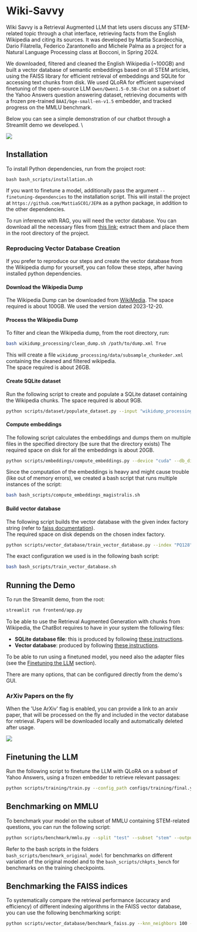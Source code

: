 # Wiki-Savvy

Wiki Savvy is a Retrieval Augmented LLM that lets users discuss any STEM-related topic through a chat interface, retrieving facts from the English Wikipedia and citing its sources. It was developed by Mattia Scardecchia, Dario Filatrella, Federico Zarantonello and Michele Palma as a project for a Natural Language Processing class at Bocconi, in Spring 2024.

We downloaded, filtered and cleaned the English Wikipedia (~100GB) and built a vector database of semantic embeddings based on all STEM articles, using the FAISS library for efficient retrieval of embeddings and SQLite for accessing text chunks from disk. We used QLoRA for efficient supervised finetuning of the open-source LLM `Qwen/Qwen1.5-0.5B-Chat` on a subset of the Yahoo Answers question answering dataset, retrieving documents with a frozen pre-trained `BAAI/bge-small-en-v1.5` embedder, and tracked progress on the MMLU benchmark.

Below you can see a simple demonstration of our chatbot through a Streamlit demo we developed. \

![](media/demo.gif)

## Installation

To install Python dependencies, run from the project root:

```
bash bash_scripts/installation.sh
```

If you want to finetune a model, additionally pass the argument `--finetuning-dependencies` to the installation script.
This will install the project at `https://github.com/MattiaSC01/JEPA` as a python package, in addition to the other dependencies.

To run inference with RAG, you will need the vector database. You can download all the necessary files
from [this link](https://bocconi-my.sharepoint.com/:u:/g/personal/federico_zarantonello_studbocconi_it/ESKBb1Hh7hFJhPzT-LvENOQBH0MqysZM9AtW_jdhYzqn1A?e=prSAOp); extract them and place them in the root directory of the project.

### Reproducing Vector Database Creation

If you prefer to reproduce our steps and create the vector database from the Wikipedia dump for yourself, you can follow these steps, after having installed python dependencies.

#### Download the Wikipedia Dump

The Wikipedia Dump can be downloaded from [WikiMedia](https://meta.wikimedia.org/wiki/Data_dump_torrents#English_Wikipedia).
The space required is about 100GB.
We used the version dated 2023-12-20.

#### Process the Wikipedia Dump

To filter and clean the Wikipedia dump, from the root directory, run:

```bash
bash wikidump_processing/clean_dump.sh /path/to/dump.xml True
```

This will create a file `wikidump_processing/data/subsample_chunkeder.xml` containing the cleaned and filtered wikipedia.  
The space required is about 26GB.

#### Create SQLite dataset

Run the following script to create and populate a SQLite dataset containing the Wikipedia chunks.
The space required is about 9GB.

```bash
python scripts/dataset/populate_dataset.py --input "wikidump_processing/data/subsample_chunkeder.xml" --db_dir "scripts/dataset/data" --db_name="dataset"
```

#### Compute embeddings

The following script calculates the embeddings and dumps them on multiple files in the specified directory (be sure that the directory exists)
The required space on disk for all the embeddings is about 20GB.

```bash
python scripts/embeddings/compute_embeddings.py --device "cuda" --db_dir "scripts/dataset/data" --db_name="dataset" --output_dir "scripts/embeddings/data/" --max_accumulation 250
```

Since the computation of the embeddings is heavy and might cause trouble (like out of memory errors), we created a bash script that runs multiple instances of the script:

```bash
bash bash_scripts/compute_embeddings_magistralis.sh
```

#### Build vector database

The following script builds the vector database with the given index factory string (refer to [faiss documentation](https://github.com/facebookresearch/faiss)).  
The required space on disk depends on the chosen index factory.

```bash
python scripts/vector_database/train_vector_database.py --index "PQ128" --training_size 0.01 --input_dir "scripts/embeddings/data" --output "scripts/vector_database/data/PQ128.index"
```

The exact configuration we used is in the following bash script:

```bash
bash bash_scripts/train_vector_database.sh
```

## Running the Demo

To run the Streamlit demo, from the root:

```bash
streamlit run frontend/app.py
```

To be able to use the Retrieval Augmented Generation with chunks from Wikipedia, the ChatBot requires to have in your system the following files:

- **SQLite database file**: this is produced by following [these instructions](#create-sqlite-dataset).
- **Vector database**: produced by following [these instructions](#build-vector-database).

To be able to run using a finetuned model, you need also the adapter files (see the [Finetuning the LLM](#finetuning-the-llm) section).

There are many options, that can be configured directly from the demo's GUI.

### ArXiv Papers on the fly

When the 'Use ArXiv' flag is enabled, you can provide a link to an arxiv paper, that will be processed on the fly and included in the vector database for retrieval. Papers will be downloaded locally and automatically deleted after usage.

![](media/arxiv.gif)

## Finetuning the LLM

Run the following script to finetune the LLM with QLoRA on a subset of Yahoo Answers, using a frozen embedder to retrieve relevant passages:

```bash
python scripts/training/train.py --config_path configs/training/final.yaml
```

## Benchmarking on MMLU

To benchmark your model on the subset of MMLU containing STEM-related questions, you can run the following script:

```bash
python scripts/benchmark/mmlu.py --split "test" --subset "stem" --output "/path/to/output.json" --k_shot 1 --batch_size 1 --config_path "/path/to/config.yaml" --use_rag True --n_docs_retrieved 3 --log_answers True --inference_type "replug"
```

Refer to the bash scripts in the folders `bash_scripts/benchmark_original_model` for benchmarks on different variation of the original model and to the `bash_scripts/chkpts_bench` for benchmarks on the training checkpoints.

## Benchmarking the FAISS indices

To systematically compare the retrieval performance (accuracy and efficiency) of different indexing algorithms in the FAISS vector database, you can use the following benchmarking script:

```bash
python scripts/vector_database/benchmark_faiss.py --knn_neighbors 100 --nprobe 32 --training_size 0.01 --mmlu_sample_size 300
```
